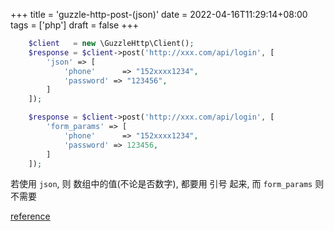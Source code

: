 +++
title = 'guzzle-http-post-(json)'
date = 2022-04-16T11:29:14+08:00
tags = ['php']
draft = false
+++

```php
    $client   = new \GuzzleHttp\Client();
    $response = $client->post('http://xxx.com/api/login', [
        'json' => [
            'phone'      => "152xxxx1234",
            'password' => "123456",
        ]
    ]);

    $response = $client->post('http://xxx.com/api/login', [
        'form_params' => [
            'phone'      => "152xxxx1234",
            'password' => 123456,
        ]
    ]);
```

若使用 `json`, 则 数组中的值(不论是否数字), 都要用 引号 起来, 而 `form_params` 则不需要

[reference](https://guzzle-cn.readthedocs.io/zh_CN/latest/quickstart.html#id9)
